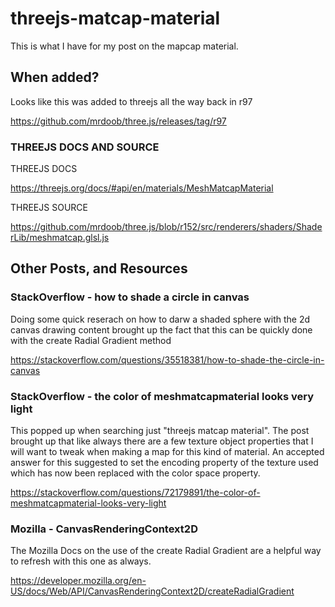 # threejs-matcap-material

This is what I have for my post on the mapcap material.




## When added?

Looks like this was added to threejs all the way back in r97

https://github.com/mrdoob/three.js/releases/tag/r97

### THREEJS DOCS AND SOURCE

THREEJS DOCS

https://threejs.org/docs/#api/en/materials/MeshMatcapMaterial

THREEJS SOURCE

https://github.com/mrdoob/three.js/blob/r152/src/renderers/shaders/ShaderLib/meshmatcap.glsl.js


## Other Posts, and Resources

### StackOverflow - how to shade a circle in canvas

Doing some quick reserach on how to darw a shaded sphere with the 2d canvas drawing content brought up the fact that this can be quickly done with the create Radial Gradient method

https://stackoverflow.com/questions/35518381/how-to-shade-the-circle-in-canvas

### StackOverflow - the color of meshmatcapmaterial looks very light

This popped up when searching just "threejs matcap material". The post brought up that like always there are a few texture object properties that I will want to tweak when making a map for this kind of material. An accepted answer for this suggested to set the encoding property of the texture used which has now been replaced with the color space property.

https://stackoverflow.com/questions/72179891/the-color-of-meshmatcapmaterial-looks-very-light

### Mozilla - CanvasRenderingContext2D

The Mozilla Docs on the use of the create Radial Gradient are a helpful way to refresh with this one as always.

https://developer.mozilla.org/en-US/docs/Web/API/CanvasRenderingContext2D/createRadialGradient
